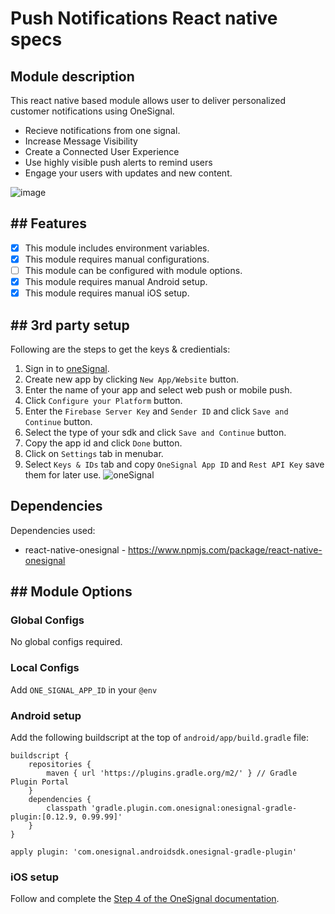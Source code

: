 # Push Notifications React native specs

## Module description

This react native based module allows user to deliver personalized customer notifications using OneSignal.

- Recieve notifications from one signal.
- Increase Message Visibility
- Create a Connected User Experience
- Use highly visible push alerts to remind users
- Engage your users with updates and new content.

![image](https://github.com/cbshoaib/modules/assets/76822297/56a58ecd-f78a-45ac-a9c6-e8f49f48ecee)

## ## Features

 - [x] This module includes environment variables.
 - [x] This module requires manual configurations.
 - [ ] This module can be configured with module options.
 - [x] This module requires manual Android setup.
 - [x] This module requires manual iOS setup.

## ## 3rd party setup

Following are the steps to get the keys & credientials:
1. Sign in to [oneSignal](https://onesignal.com/).
2. Create new app by clicking `New App/Website` button.
3. Enter the name of your app and select web push or mobile push.
4. Click `Configure your Platform` button.
5. Enter the `Firebase Server Key` and `Sender ID` and click `Save and Continue` button.
6. Select the type of your sdk and click `Save and Continue` button.
7. Copy the app id and click `Done` button.
8. Click on `Settings` tab in menubar.
9. Select `Keys & IDs` tab and copy `OneSignal App ID` and `Rest API Key` save them for later use.
![oneSignal](https://user-images.githubusercontent.com/76822297/228469507-71366b43-0ad2-43a5-9924-2723c7a29dd5.png)


## Dependencies

Dependencies used:
- react-native-onesignal - https://www.npmjs.com/package/react-native-onesignal

## ## Module Options

### Global Configs

No global configs required.

### Local Configs

Add `ONE_SIGNAL_APP_ID` in your `@env`

### Android setup


Add the following buildscript at the top of `android/app/build.gradle` file:

```
buildscript {
    repositories {
        maven { url 'https://plugins.gradle.org/m2/' } // Gradle Plugin Portal
    }
    dependencies {
        classpath 'gradle.plugin.com.onesignal:onesignal-gradle-plugin:[0.12.9, 0.99.99]'
    }
}

apply plugin: 'com.onesignal.androidsdk.onesignal-gradle-plugin'
```

### iOS setup

Follow and complete the [Step 4 of the OneSignal documentation](https://documentation.onesignal.com/docs/react-native-sdk-setup#step-4---install-for-ios-using-cocoapods-for-ios-apps).
